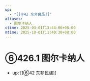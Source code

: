 ```yaml
---
up:
  - "[[⑥42 东非民族]]"
aliases:
  - 图尔卡纳人
ctime: 2025-03-01T13:44:06+08:00
mtime: 2025-10-01T11:40:30+08:00
---
```


# ⑥426.1 图尔卡纳人

- up: [[⑥42 东非民族]]
